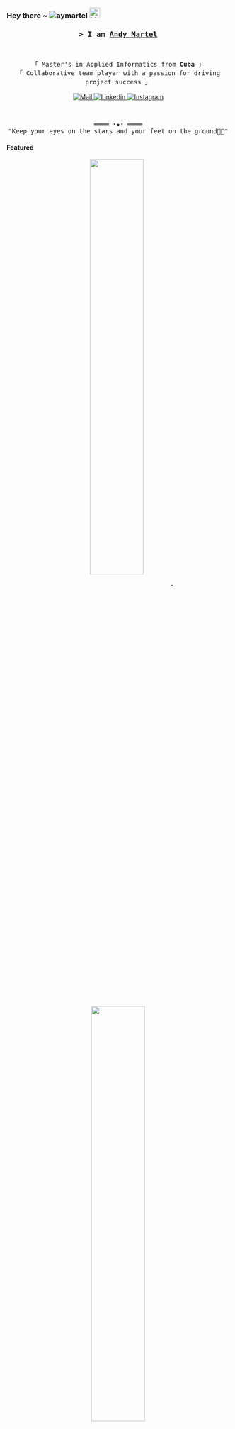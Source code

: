 
<!-- Profile Views Counter -->
<h3 align="left"> Hey there ~ <img src="https://komarev.com/ghpvc/?username=aymartel&label=Profile%20views&color=0e75b6&style=flat" alt="aymartel" /> <img src="https://user-images.githubusercontent.com/1303154/88677602-1635ba80-d120-11ea-84d8-d263ba5fc3c0.gif" width="24px" alt="hi"></h3>

<!-- Title -->
<h3 align="center">
        <samp>&gt; I am
                <b><a target="_blank" href="https://www.andymartel.ru/">Andy Martel</a></b>
        </samp>
</h3>
<br>

<p align="center">
        <!-- Intro -->
        <samp>
                「 Master's in Applied Informatics from <b>Cuba</b> 」
                <br>
                「 Collaborative team player with a passion for driving project success</b> 」
                <br>
                <br>
        </samp>
        <!-- Mail -->
        <a href="mailto:aymartel@gmail.com" target="_blank"><img alt="Mail"
                src="https://img.shields.io/badge/-Mail-EA4335?style=flat-square&logo=Gmail&logoColor=white">
        </a>
        <!-- Linkedin -->
        <a href="https://www.linkedin.com/in/aymartel/" target="_blank"><img alt="Linkedin"
                src="https://img.shields.io/badge/-Linkedin-0A66C2?style=flat-square&logo=Linkedin&logoColor=white">
        </a>
        <!-- Instagram -->
        <a href="https://www.instagram.com/andy.martel/" target="_blank"><img alt="Instagram"
                src="https://img.shields.io/badge/-Instagram-FF0000?style=flat-square&logo=Instagrame&logoColor=white">
        </a>
</p>

<br>

<!-- Footer -->
<samp>
    <p align="center">
        ════ ⋆★⋆ ════
        <br>
        "Keep your eyes on the stars and your feet on the ground👨‍💻"
    </p>
</samp>

<!-- Featured Repositories -->
#### Featured

<p align="center">
<a href="https://github.com/aymartel/amc-app">
<img width='49%' align="center"src="https://github-readme-stats.vercel.app/api/pin/?username=aymartel&repo=amc-app&border_color=02D892&bg_color=0D1117&title_color=C9D1D9&text_color=8B949E&icon_color=02D892" />
</a>
<span>&nbsp;</span>
<a href="https://github.com/aymartel/mcbooster">
<img width='49%' align="center"src="https://github-readme-stats.vercel.app/api/pin/?username=aymartel&repo=mcbooster&border_color=02D892&bg_color=0D1117&title_color=C9D1D9&text_color=8B949E&icon_color=02D892" />
</a>
</p>

<p align="center">
<a href="https://github.com/aymartel/myshop">
<img width='49%' align="center"src="https://github-readme-stats.vercel.app/api/pin/?username=aymartel&repo=myshop&border_color=02D892&bg_color=0D1117&title_color=C9D1D9&text_color=8B949E&icon_color=02D892" />
</a>
<span>&nbsp;</span>
<a href="https://github.com/aymartel/clinica-app">
<img width='49%' align="center"src="https://github-readme-stats.vercel.app/api/pin/?username=aymartel&repo=clinica-app&border_color=02D892&bg_color=0D1117&title_color=C9D1D9&text_color=8B949E&icon_color=02D892" />
</a>
</p>
